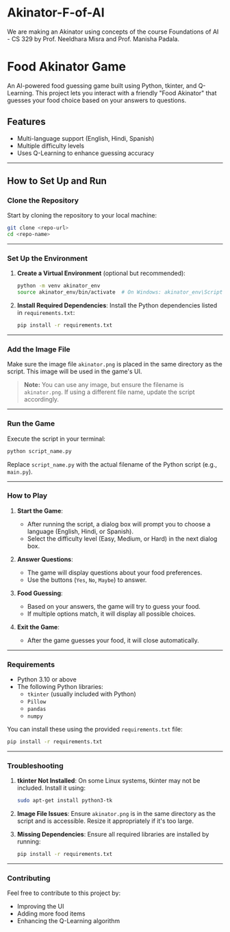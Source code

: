 # Akinator-F-of-AI
We are making an Akinator using concepts of the course Foundations of AI - CS 329 by Prof. Neeldhara Misra and Prof. Manisha Padala.  
  
  
# Food Akinator Game

An AI-powered food guessing game built using Python, tkinter, and Q-Learning. This project lets you interact with a friendly "Food Akinator" that guesses your food choice based on your answers to questions.

## Features
- Multi-language support (English, Hindi, Spanish)
- Multiple difficulty levels
- Uses Q-Learning to enhance guessing accuracy

---

## How to Set Up and Run

### Clone the Repository
Start by cloning the repository to your local machine:
```bash
git clone <repo-url>
cd <repo-name>
```

---

### Set Up the Environment

1. **Create a Virtual Environment** (optional but recommended):
   ```bash
   python -m venv akinator_env
   source akinator_env/bin/activate  # On Windows: akinator_env\Scripts\activate
   ```

2. **Install Required Dependencies**:
   Install the Python dependencies listed in `requirements.txt`:
   ```bash
   pip install -r requirements.txt
   ```

---

### Add the Image File
Make sure the image file `akinator.png` is placed in the same directory as the script. This image will be used in the game's UI.

> **Note:** You can use any image, but ensure the filename is `akinator.png`. If using a different file name, update the script accordingly.

---

### Run the Game

Execute the script in your terminal:
```bash
python script_name.py
```

Replace `script_name.py` with the actual filename of the Python script (e.g., `main.py`).

---

### How to Play

1. **Start the Game**:
   - After running the script, a dialog box will prompt you to choose a language (English, Hindi, or Spanish).
   - Select the difficulty level (Easy, Medium, or Hard) in the next dialog box.

2. **Answer Questions**:
   - The game will display questions about your food preferences.
   - Use the buttons (`Yes`, `No`, `Maybe`) to answer.

3. **Food Guessing**:
   - Based on your answers, the game will try to guess your food.
   - If multiple options match, it will display all possible choices.

4. **Exit the Game**:
   - After the game guesses your food, it will close automatically.

---

### Requirements

- Python 3.10 or above
- The following Python libraries:
  - `tkinter` (usually included with Python)
  - `Pillow`
  - `pandas`
  - `numpy`

You can install these using the provided `requirements.txt` file:
```bash
pip install -r requirements.txt
```

---

### Troubleshooting

1. **tkinter Not Installed**:
   On some Linux systems, tkinter may not be included. Install it using:
   ```bash
   sudo apt-get install python3-tk
   ```

2. **Image File Issues**:
   Ensure `akinator.png` is in the same directory as the script and is accessible. Resize it appropriately if it's too large.

3. **Missing Dependencies**:
   Ensure all required libraries are installed by running:
   ```bash
   pip install -r requirements.txt
   ```

---

### Contributing

Feel free to contribute to this project by:
- Improving the UI
- Adding more food items
- Enhancing the Q-Learning algorithm


